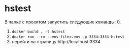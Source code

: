 # hstest

В папке с проектом запустить следующие команды:
0. 
1. ```docker build . -t hstest```
2. ```docker run --rm --env-file=.env -p 3334:3334 hstest```
3. перейти на страницу http://localhost:3334